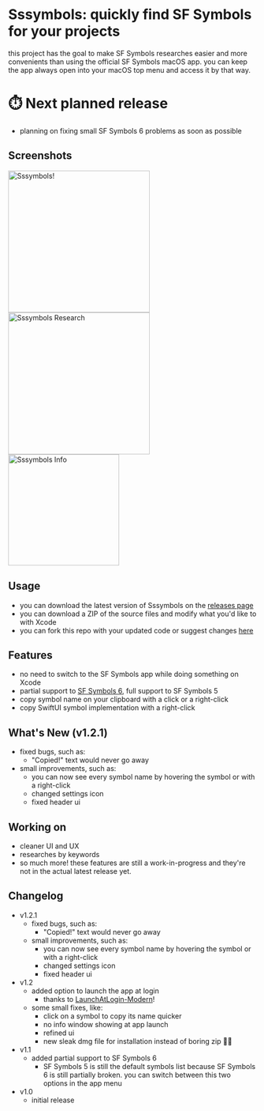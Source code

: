 # Sssymbols: quickly find SF Symbols for your projects
this project has the goal to make SF Symbols researches easier and more convenients than using the official SF Symbols macOS app.
you can keep the app always open into your macOS top menu and access it by that way.

# ⏱️ Next planned release
- planning on fixing small SF Symbols 6 problems as soon as possible

## Screenshots
<img width="287" alt="Sssymbols!" src="https://github.com/ddvniele/Sssymbols/assets/80768380/7859bf65-708e-4a3f-8a27-f64586d1c2a9">
<img width="287" alt="Sssymbols Research" src="https://github.com/ddvniele/Sssymbols/assets/80768380/12d9fdc2-b202-4f72-95e6-caa4cca15a77">
<img width="225" alt="Sssymbols Info" src="https://github.com/ddvniele/Sssymbols/assets/80768380/dfa0196b-40f8-49ac-9353-54df0ade234e">

## Usage
- you can download the latest version of Sssymbols on the [releases page](https://github.com/ddvniele/Sssymbols/releases/latest)
- you can download a ZIP of the source files and modify what you'd like to with Xcode
- you can fork this repo with your updated code or suggest changes [here](https://github.com/ddvniele/Sssymbols/pulls)

## Features
- no need to switch to the SF Symbols app while doing something on Xcode
- partial support to [SF Symbols 6](https://developer.apple.com/sf-symbols/), full support to SF Symbols 5
- copy symbol name on your clipboard with a click or a right-click
- copy SwiftUI symbol implementation with a right-click

## What's New (v1.2.1)
- fixed bugs, such as:
  - "Copied!" text would never go away
- small improvements, such as:
  - you can now see every symbol name by hovering the symbol or with a right-click
  - changed settings icon
  - fixed header ui

## Working on
- cleaner UI and UX
- researches by keywords
- so much more!
these features are still a work-in-progress and they're not in the actual latest release yet.

## Changelog
- v1.2.1
  - fixed bugs, such as:
    - "Copied!" text would never go away
  - small improvements, such as:
    - you can now see every symbol name by hovering the symbol or with a right-click
    - changed settings icon
    - fixed header ui
- v1.2
  - added option to launch the app at login
    - thanks to [LaunchAtLogin-Modern](https://github.com/sindresorhus/LaunchAtLogin-Modern)!
  - some small fixes, like:
    - click on a symbol to copy its name quicker
    - no info window showing at app launch
    - refined ui
    - new sleak dmg file for installation instead of boring zip 🤛🏻
- v1.1
  - added partial support to SF Symbols 6
    - SF Symbols 5 is still the default symbols list because SF Symbols 6 is still partially broken. you can switch between this two options in the app menu
- v1.0
  - initial release
